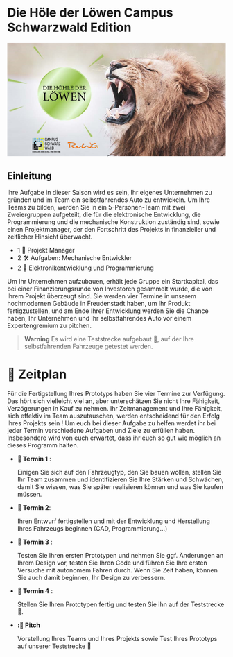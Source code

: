 # Die Höle der Löwen Campus Schwarzwald Edition

![](Bilder/Loewe.png?raw=true)

## Einleitung

Ihre Aufgabe in dieser Saison wird es sein, Ihr eigenes Unternehmen zu gründen und im Team ein selbstfahrendes Auto zu entwickeln. 
Um Ihre Teams zu bilden, werden Sie in ein 5-Personen-Team mit zwei Zweiergruppen aufgeteilt, die für die elektronische Entwicklung, die Programmierung und die mechanische Konstruktion zuständig sind, sowie einen Projektmanager, der den Fortschritt des Projekts in finanzieller und zeitlicher Hinsicht überwacht.

- 1 :briefcase: Projekt Manager
- 2 :hammer_and_wrench: Aufgaben: Mechanische Entwickler
- 2 :electric_plug:  Elektronikentwicklung und Programmierung

Um Ihr Unternehmen aufzubauen, erhält jede Gruppe ein Startkapital, das bei einer Finanzierungsrunde von Investoren gesammelt wurde, die von Ihrem Projekt überzeugt sind.
Sie werden vier Termine in unserem hochmodernen Gebäude in Freudenstadt haben, um Ihr Produkt fertigzustellen, und am Ende Ihrer Entwicklung werden Sie die Chance haben, Ihr Unternehmen und Ihr selbstfahrendes Auto vor einem Expertengremium zu pitchen. 

> **Warning**
> Es wird eine Teststrecke aufgebaut :construction:, auf der Ihre selbstfahrenden Fahrzeuge getestet werden. 

# :date: Zeitplan

Für die Fertigstellung Ihres Prototyps haben Sie vier Termine zur Verfügung. Das hört sich vielleicht viel an, aber unterschätzen Sie nicht Ihre Fähigkeit, Verzögerungen in Kauf zu nehmen. Ihr Zeitmanagement und Ihre Fähigkeit, sich effektiv im Team auszutauschen, werden entscheidend für den Erfolg Ihres Projekts sein ! Um euch bei dieser Aufgabe zu helfen werdet ihr bei jeder Termin verschiedene Aufgaben und Ziele zu erfüllen haben. Insbesondere wird von euch erwartet, dass ihr euch so gut wie möglich an dieses Programm halten.

- **:date: Termin 1** : 

    Einigen Sie sich auf den Fahrzeugtyp, den Sie bauen wollen, stellen Sie Ihr Team zusammen und identifizieren Sie Ihre Stärken und Schwächen, damit Sie wissen, was Sie später realisieren können und was Sie kaufen müssen.

- **:date: Termin 2**:

    Ihren Entwurf fertigstellen und mit der Entwicklung und Herstellung Ihres Fahrzeugs beginnen (CAD, Programmierung...)

- **:date: Termin 3** :

    Testen Sie Ihren ersten Prototypen und nehmen Sie ggf. Änderungen an Ihrem Design vor, testen Sie Ihren Code und führen Sie Ihre ersten Versuche mit autonomem Fahren durch. Wenn Sie Zeit haben, können Sie auch damit beginnen, Ihr Design zu verbessern.

- **:date: Termin 4** : 

    Stellen Sie Ihren Prototypen fertig und testen Sie ihn auf der Teststrecke :construction:.

- **::microphone: Pitch**

    Vorstellung Ihres Teams und Ihres Projekts sowie Test Ihres Prototyps auf unserer Teststrecke :construction: